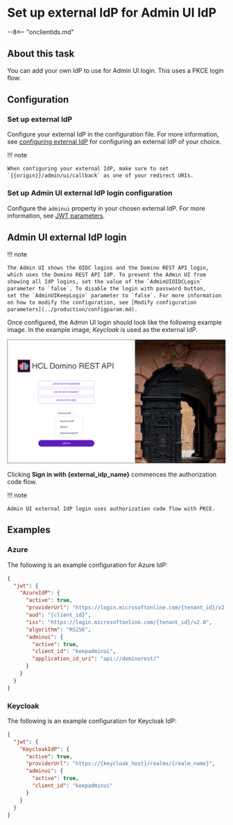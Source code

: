 # Set up external IdP for Admin UI IdP

--8<-- "onclientids.md"

## About this task

You can add your own IdP to use for Admin UI login. This uses a PKCE login flow.

## Configuration

### Set up external IdP

Configure your external IdP in the configuration file. For more information, see [configuring external IdP](../IdP/index.md) for configuring an external IdP of your choice.

!!! note

    When configuring your external IdP, make sure to set `{{origin}}/admin/ui/callback` as one of your redirect URIs.

### Set up Admin UI external IdP login configuration

Configure the `adminui` property in your chosen external IdP. For more information, see [JWT parameters](../../references/parameters.md#jwt-parameters).

## Admin UI external IdP login

!!! note

    The Admin UI shows the OIDC logins and the Domino REST API login, which uses the Domino REST API IdP. To prevent the Admin UI from showing all IdP logins, set the value of the `AdminUIOIDCLogin` parameter to `false`. To disable the login with password button, set the `AdminUIKeepLogin` parameter to `false`. For more information on how to modify the configuration, see [Modify configuration parameters](../production/configparam.md).

Once configured, the Admin UI login should look like the following example image. In the example image, _Keycloak_ is used as the external IdP.

![external IdP for Admin UI login](../../assets/images/AdminUiLoginExternalIdP.png)

Clicking **Sign in with {external_idp_name}** commences the authorization code flow.

!!! note

    Admin UI external IdP login uses authorization code flow with PKCE.

## Examples

### Azure

The following is an example configuration for Azure IdP:

```json
{
  "jwt": {
    "AzureIdP": {
      "active": true,
      "providerUrl": "https://login.microsoftonline.com/{tenant_id}/v2.0/.well-known/openid-configuration",
      "aud": "{client_id}",
      "iss": "https://login.microsoftonline.com/{tenant_id}/v2.0",
      "algorithm": "RS256",
      "adminui": {
        "active": true,
        "client_id": "keepadminui",
        "application_id_uri": "api://dominorest/"
      }
    }
  }
}
```

### Keycloak

The following is an example configuration for Keycloak IdP:

```json
{
  "jwt": {
    "KeycloakIdP": {
      "active": true,
      "providerUrl": "https://{keycloak_host}/realms/{realm_name}",
      "adminui": {
        "active": true,
        "client_id": "keepadminui"
      }
    }
  }
}
```
